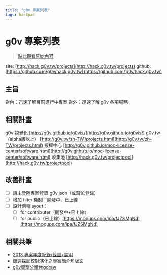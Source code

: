 ```yaml
---
title: "g0v 專案列表"
tags: hackpad
---
```


# g0v 專案列表

> [點此觀看原始內容](https://g0v.hackpad.tw/p6HQQnY9imI)

site: [http://hack.g0v.tw/projects](http://hack.g0v.tw/projects)
github: [https://github.com/g0v/hack.g0v.tw](https://github.com/g0v/hack.g0v.tw)

## 主旨

對內：迅速了解目前進行中專案
對外：迅速了解 g0v 各項服務

## 相關計畫

g0v 視覺化 [http://g0v.github.io/g0vis/](http://g0v.github.io/g0vis/)
g0v.tw（alpha版以上） [http://g0v.tw/zh-TW/projects.html](http://g0v.tw/zh-TW/projects.html)
授權中心 [http://g0v.github.io/moc-license-center/software.html](http://g0v.github.io/moc-license-center/software.html)
收集池 [http://hack.g0v.tw/projectpool](http://hack.g0v.tw/projectpool)


## 改善計畫

- [ ] 請未登陸專案登錄 g0v.json（或幫忙登錄）
- [ ] 增加 filter 機制：開發中、已上線
- [ ] 設計兩種layout：
    - [ ] for contributer（開發中+已上線）
    - [ ] for public（已上線）[https://moqups.com/ipa/fJZSMgNd](https://moqups.com/ipa/fJZSMgNd)

## 相關共筆

- [2013 專案年度紀錄/截圖+說明](https://g0v.hackpad.com/2013--4zbCipMarcu)
- [商週採訪校對演化之專案簡介短版文](https://g0v.hackpad.com/tc7ihV1czQB)
- [g0v專案分類台gdraw](https://docs.google.com/drawings/d/1LrYPQapN1l8t9zlqr6UoX8SH6Th_h7vBhUEvJ6-gCs8/edit)

